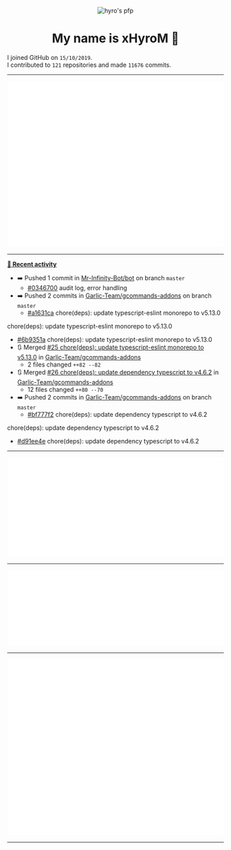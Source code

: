 <p align="center">
    <img src="https://avatars.githubusercontent.com/u/56601352" width="192" alt="hyro's pfp" />
    <h1 align="center">My name is xHyroM 👋</h1>
</p>

I joined GitHub on `15/10/2019`.  
I contributed to `121` repositories and made `11676` commits.  

___

<img src="https://github.com/xHyroM/xHyroM/blob/master/.cache/base.svg">

___

**[📰 Recent activity](https://github.com/xHyroM)**
* ➡️ Pushed 1 commit in [Mr-Infinity-Bot/bot](https://github.com/Mr-Infinity-Bot/bot) on branch `master`
  * [#0346700](https://github.com/Mr-Infinity-Bot/bot/commit/0346700) audit log, error handling
* ➡️ Pushed 2 commits in [Garlic-Team/gcommands-addons](https://github.com/Garlic-Team/gcommands-addons) on branch `master`
  * [#a1631ca](https://github.com/Garlic-Team/gcommands-addons/commit/a1631ca) chore(deps): update typescript-eslint monorepo to v5.13.0

chore(deps): update typescript-eslint monorepo to v5.13.0
  * [#6b9351a](https://github.com/Garlic-Team/gcommands-addons/commit/6b9351a) chore(deps): update typescript-eslint monorepo to v5.13.0
* 🔃 Merged [#25 chore(deps): update typescript-eslint monorepo to v5.13.0](https://github.com/Garlic-Team/gcommands-addons/pull/25) in [Garlic-Team/gcommands-addons](https://github.com/Garlic-Team/gcommands-addons)
  * 2 files changed `++82 --82`
* 🔃 Merged [#26 chore(deps): update dependency typescript to v4.6.2](https://github.com/Garlic-Team/gcommands-addons/pull/26) in [Garlic-Team/gcommands-addons](https://github.com/Garlic-Team/gcommands-addons)
  * 12 files changed `++80 --70`
* ➡️ Pushed 2 commits in [Garlic-Team/gcommands-addons](https://github.com/Garlic-Team/gcommands-addons) on branch `master`
  * [#bf777f2](https://github.com/Garlic-Team/gcommands-addons/commit/bf777f2) chore(deps): update dependency typescript to v4.6.2

chore(deps): update dependency typescript to v4.6.2
  * [#d91ee4e](https://github.com/Garlic-Team/gcommands-addons/commit/d91ee4e) chore(deps): update dependency typescript to v4.6.2


___

<img src="https://github.com/xHyroM/xHyroM/blob/master/.cache/isocalendar.svg">

___

<img src="https://github.com/xHyroM/xHyroM/blob/master/.cache/languages.svg">

___

<img src="https://github.com/xHyroM/xHyroM/blob/master/.cache/achievements.svg">

___